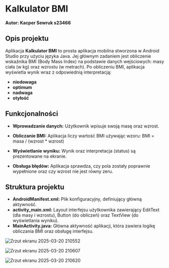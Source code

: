 # Kalkulator BMI

**Autor: Kacper Sewruk s23466**

## Opis projektu

Aplikacja **Kalkulator BMI** to prosta aplikacja mobilna stworzona w Android Studio przy użyciu języka Java. 
Jej głównym zadaniem jest obliczenie wskaźnika BMI (Body Mass Index) na podstawie danych wejściowych: masy ciała (w kg) oraz wzrostu (w metrach). 
Po obliczeniu BMI, aplikacja wyświetla wynik wraz z odpowiednią interpretacją:

- **niedowaga**
- **optimum**
- **nadwaga**
- **otyłość**

## Funkcjonalności

- **Wprowadzanie danych:** Użytkownik wpisuje swoją masę oraz wzrost.
- **Obliczanie BMI:** Aplikacja liczy wartość BMI używając wzoru: BMI = masa / (wzrost * wzrost)


- **Wyświetlanie wyniku:** Wynik oraz interpretacja (status) są prezentowane na ekranie.
- **Obsługa błędów:** Aplikacja sprawdza, czy pola zostały poprawnie wypełnione oraz czy wzrost nie jest równy zeru.

## Struktura projektu

- **AndroidManifest.xml:** Plik konfiguracyjny, definiujący główną aktywność.
- **activity_main.xml:** Layout interfejsu użytkownika zawierający EditText (dla masy i wzrostu), Button (do obliczeń) oraz TextView (do wyświetlania wyniku).
- **MainActivity.java:** Główna aktywność aplikacji, która zawiera logikę obliczania BMI oraz obsługę interfejsu.


![Zrzut ekranu 2025-03-20 210552](https://github.com/user-attachments/assets/3b856753-1b20-421c-a459-c0a59679e10e)

![Zrzut ekranu 2025-03-20 210607](https://github.com/user-attachments/assets/9a344324-3cfd-4a13-a63f-0b7454aeb383)

![Zrzut ekranu 2025-03-20 210620](https://github.com/user-attachments/assets/624b3912-87bd-429c-a49f-818734a54f75)

